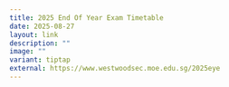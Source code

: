 ```yaml
---
title: 2025 End Of Year Exam Timetable
date: 2025-08-27
layout: link
description: ""
image: ""
variant: tiptap
external: https://www.westwoodsec.moe.edu.sg/2025eye
---
```

